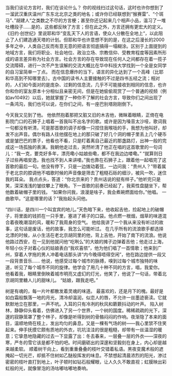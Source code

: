﻿
当我们谈论方言时，我们在谈论什么？
你的视线扫过这句话，这时也许你想到了一溜武汉重庆温州广东东北北京之类的地名；或许你已经联想到“猴赛雷”、“个斑马”、”胡建人“之类数之不尽的方言梗；甚至你还记起来几个相声小品，温习了一堆吐槽段子……是的，这些都反映了方言；但在此之外，方言还拥有更宏大的定义。
《旧约·创世纪》里说耶和华“变乱天下人的言语，使众人分散在全地上“，以此阻止了人们建造通天塔的计划。但耶和华也许意想不到的是，在这之后漫长的2000多年之中，人类自己反而有意无意的把语言彻底搞得一塌糊涂。区别于上面提到的地域方言，我们将职业、社会地位、政治立场、宗教信仰、受教育程度等因素所形成的语言差异称为社会方言。社会方言的存在导致现在任何人之间都存在着一揽子交流障碍，进行一次不产生误解的交流大概比在华中科技大学找到一个全是女同学的自习室简单一丁点。
而在信息爆炸的当下，语言的异化达到了一个高峰（比耶和华高到不知哪里去）。古中国的读书人主要接触的不过是四书五经之流；相对的，人们如今面对的是庞杂、过剩的信息流，几乎不可能接收到相同的信息，也许你和你的室友原本十分相似且亲密无间，但是在她偷偷观赏了一个普通的视频（例如av10492）以后，她就掌握了一种你不了解的社会方言，导致你们之间出现了一条鸿沟，我们也可以说，在你们之间，有一座巴别塔刚刚倒下。



今天我又见到了他。
他依然抱着那把又脏又旧的木吉他，微眯着眼睛，正倚在电影院门口的石狮子上唱着一首我叫不出名字的歌。或许是因为嗓音太沙哑，歌词我一句都没有听清，可是那首歌的调子却像一只捏住我喉咙的手，我想为他叫好，却发不出声音。偶尔有路人往他摆在地上的那只破了好几个洞的帽子里丢上几个硬币或是皱巴巴的票子，他看也不看，只是盯着离自己最近的那盏路灯，出神一般的完成这一场孤独的表演。我朝他走过去，突然听清了他正在唱的这首歌里的一句词儿：“我一克，要克好多年，漂亮嘞小姑娘些嘞，都不在我边边喽嘞。”
“就算则日子过些再唱安逸，我也找不到人来讲喽。”我也靠在石狮子上，跟着他一起唱完了这首歌的最后一句。他没有停下，只是一边拨动着弦，一边问我：“贵州人？”带着属于老北京的腔调他不唱歌时候的声音像是筛去了粗糙石砾的细沙，被风一吹，迷住我的耳朵。
我点点头，答道：“你北京来的？贵州话说的挺有样子。”他听完只是笑，深深浅浅的皱纹攀上了眼角。下一首歌的前奏已经起了，我索性盘腿坐下，帮他数着破帽子里的钱。
“如果你问我，浪漫是啥子，我会煮碗燃面给你。”他唱。
一曲歌毕。“这是哪里的话？”我抬起头问他。


“四川话，是四川一个叫宜宾的地儿。”天色暗下来，他收起吉他，捡起地上的破帽子，将里面的钱抓在一只手里，塞进了裤子的口袋。他点燃一根烟，烟草的味道混合着夜晚潮湿的风，暖和了我周身的空气。他给我讲了一个我从来没有听过的故事，这句话是废话，他的故事，我怎么可能听过。在几乎所有的流浪歌手都选择北漂的时候，从小生活在老北京胡同里的他，背上吉他，开始了南下的流浪。他说他路过西安，在一见到他就问他“吃咧么”的大娘的摊子边弹着吉他；他走过上海，年轻小伙子对着心仪的姑娘表白“我欢喜侬”，他为他们唱了一首情歌；他来到广州，穿着人字拖的男人冲着电话那头讲“内今晚得唔得空闲”，他在路边提供一段又一段背景音乐……他说，他感受过每个城市的脉搏，嗅到过每个城市独特的味道，听见了每个城市不同的旋律。他学会了用几十种不同的方言，唱，我爱你。他看着我，眼睛里倒映着城市明亮又虚幻的灯光，他笑了，他说了一句话，带着北京胡同里糖人儿的甜味儿。“姑娘，跟我走吧。”

   树是有魂的，每一片叶都散发着灵魂的味道。
最喜欢的，还是月下的槐。最好是如白霜般飘落一地的月光，清冷却温润，似恋人的唇，不允许一丝墨迹亵渎。它就默默地立在那里，一声不吭。入耳的只有冷冽的秋风和簌簌抖动的叶声。   陷入树林，静静仰头看着，仿佛进入了另一个世界，一个树的国度。稀稀疏疏的光下，深邃的寂静笼罩了整个林子，却像是听得到树的骨骼闷闷的作响。夜渐隐了本来的面目，温顺地倚在枝上，发出均匀的鼻息。又是一棵有气场的树——我心里禁不住笑起来。伸手抚摸它颇有质地的外衣，坑坑洼洼的很是粗糙，却带有一丝温湿的暖意；它挚恳地隐藏的过去一下显露了出：冬去春来，一层叠一层的外衣——深夜的寒，严冬的雪它该是都不怕的吧。时间磨砺出的深邃和坚毅刻在身上，内心却是越来越柔软。   顺着树干向上，看到重重叠叠的枝叶交错着私语。黑夜变魔术般的遮掩起一切光芒，却抵不住树如乙醚般挥发的味息。不禁想起清晨浓烈的阳光，渗过密密的枝叶直打到地上，叶子顿时如钻石般耀眼，让人久久不敢直视；虹膜映出彩虹般的光，就像冒泡的汤咕嘟咕嘟地奏响。
